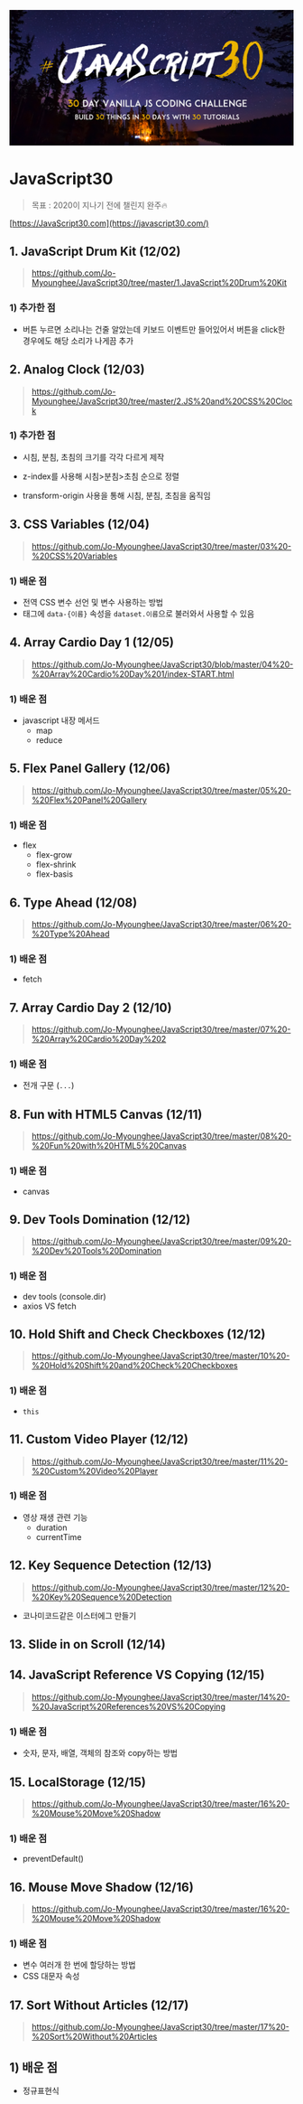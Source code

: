 ![img](README.assets/68747470733a2f2f6a61766173637269707433302e636f6d2f696d616765732f4a53332d736f6369616c2d73686172652e706e67)

# JavaScript30

> 목표 : 2020이 지나기 전에 챌린지 완주🔥

 [https://JavaScript30.com](https://javascript30.com/)



## 1. JavaScript Drum Kit (12/02)

> https://github.com/Jo-Myounghee/JavaScript30/tree/master/1.JavaScript%20Drum%20Kit

### 1) 추가한 점

- 버튼 누르면 소리나는 건줄 알았는데 키보드 이벤트만 들어있어서 버튼을 click한 경우에도 해당 소리가 나게끔 추가



## 2. Analog Clock (12/03)

> https://github.com/Jo-Myounghee/JavaScript30/tree/master/2.JS%20and%20CSS%20Clock

### 1) 추가한 점

- 시침, 분침, 초침의 크기를 각각 다르게 제작
- z-index를 사용해 시침>분침>초침 순으로 정렬

- transform-origin 사용을 통해 시침, 분침, 초침을 움직임



## 3. CSS Variables (12/04)

> https://github.com/Jo-Myounghee/JavaScript30/tree/master/03%20-%20CSS%20Variables

### 1) 배운 점

- 전역 CSS 변수 선언 및 변수 사용하는 방법
- 태그에 `data-{이름}` 속성을 `dataset.이름`으로 불러와서 사용할 수 있음



## 4. Array Cardio Day 1 (12/05)

> https://github.com/Jo-Myounghee/JavaScript30/blob/master/04%20-%20Array%20Cardio%20Day%201/index-START.html

### 1) 배운 점

- javascript 내장 메서드
  - map
  - reduce



## 5. Flex Panel Gallery (12/06)

> https://github.com/Jo-Myounghee/JavaScript30/tree/master/05%20-%20Flex%20Panel%20Gallery

### 1) 배운 점

- flex
  - flex-grow
  - flex-shrink
  - flex-basis



## 6. Type Ahead (12/08)

> https://github.com/Jo-Myounghee/JavaScript30/tree/master/06%20-%20Type%20Ahead

### 1) 배운 점

- fetch



## 7. Array Cardio Day 2 (12/10)

> https://github.com/Jo-Myounghee/JavaScript30/tree/master/07%20-%20Array%20Cardio%20Day%202

### 1) 배운 점

- 전개 구문 (`...`)



## 8. Fun with HTML5 Canvas (12/11)

> https://github.com/Jo-Myounghee/JavaScript30/tree/master/08%20-%20Fun%20with%20HTML5%20Canvas

### 1) 배운 점

- canvas



## 9. Dev Tools Domination (12/12)

> https://github.com/Jo-Myounghee/JavaScript30/tree/master/09%20-%20Dev%20Tools%20Domination

### 1) 배운 점

- dev tools (console.dir)
- axios VS fetch



## 10. Hold Shift and Check Checkboxes (12/12)

> https://github.com/Jo-Myounghee/JavaScript30/tree/master/10%20-%20Hold%20Shift%20and%20Check%20Checkboxes

### 1) 배운 점

- `this`



## 11. Custom Video Player (12/12)

> https://github.com/Jo-Myounghee/JavaScript30/tree/master/11%20-%20Custom%20Video%20Player

### 1) 배운 점

- 영상 재생 관련 기능
  - duration
  - currentTime



## 12. Key Sequence Detection (12/13)

> https://github.com/Jo-Myounghee/JavaScript30/tree/master/12%20-%20Key%20Sequence%20Detection

- 코나미코드같은 이스터에그 만들기

  

## 13. Slide in on Scroll (12/14)



## 14. JavaScript Reference VS Copying (12/15)

> https://github.com/Jo-Myounghee/JavaScript30/tree/master/14%20-%20JavaScript%20References%20VS%20Copying

### 1) 배운 점

- 숫자, 문자, 배열, 객체의 참조와 copy하는 방법



## 15. LocalStorage (12/15)

> https://github.com/Jo-Myounghee/JavaScript30/tree/master/16%20-%20Mouse%20Move%20Shadow

### 1) 배운 점

- preventDefault()



## 16. Mouse Move Shadow (12/16)

> https://github.com/Jo-Myounghee/JavaScript30/tree/master/16%20-%20Mouse%20Move%20Shadow

### 1) 배운 점

- 변수 여러개 한 번에 할당하는 방법
- CSS 대문자 속성



## 17. Sort Without Articles (12/17)

> https://github.com/Jo-Myounghee/JavaScript30/tree/master/17%20-%20Sort%20Without%20Articles

## 1) 배운 점

- 정규표현식